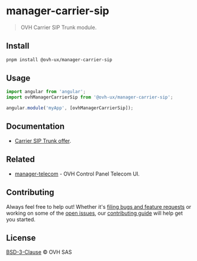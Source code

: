 # manager-carrier-sip

> OVH Carrier SIP Trunk module.

## Install

```sh
pnpm install @ovh-ux/manager-carrier-sip
```

## Usage

```js
import angular from 'angular';
import ovhManagerCarrierSip from '@ovh-ux/manager-carrier-sip';

angular.module('myApp', [ovhManagerCarrierSip]);
```

## Documentation

* [Carrier SIP Trunk offer](https://www.ovhtelecom.fr/telephonie/carrier-sip-trunk/).

## Related

* [manager-telecom](https://github.com/ovh/manager/blob/master/packages/manager/apps/telecom/README.md) - OVH Control Panel Telecom UI.

## Contributing

Always feel free to help out! Whether it's [filing bugs and feature requests](https://github.com/ovh/manager/issues/new) or working on some of the [open issues](https://github.com/ovh/manager/issues), our [contributing guide](https://github.com/ovh/manager/blob/master/CONTRIBUTING.md) will help get you started.

## License

[BSD-3-Clause](LICENSE) © OVH SAS
